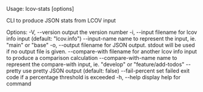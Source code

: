 Usage: lcov-stats [options]

CLI to produce JSON stats from LCOV input

Options:
  -V, --version               output the version number
  -i, --input <filename>      filename for lcov info input (default: "lcov.info")
  --input-name <name>         name to represent the input, ie. "main" or "base"
  -o, --output <filename>     filename for JSON output. stdout will be used if no output file is given.
  --compare-with <filename>   filename for another lcov info input to produce a comparison calculation
  --compare-with-name <name>  name to represent the compare-with input, ie. "develop" or "feature/add-todos"
  --pretty                    use pretty JSON output (default: false)
  --fail-percent <threshold>  set failed exit code if a percentage threshold is exceeded
  -h, --help                  display help for command
